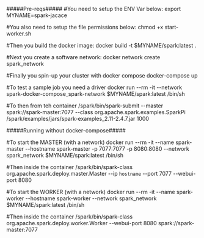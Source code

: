 #####Pre-reqs#####
#You need to setup the ENV Var below:
export MYNAME=spark-jacace

#You also need to setup the file permissions below:
chmod +x start-worker.sh

#Then you build the docker image:
docker build -t $MYNAME/spark:latest .

#Next you create a software network:
docker network create spark_network

#Finally you spin-up your cluster with docker compose
docker-compose up

#To test a sample job you need a driver
docker run --rm -it --network spark-docker-compose_spark-network $MYNAME/spark:latest /bin/sh

#To then from teh container
/spark/bin/spark-submit --master spark://spark-master:7077 --class org.apache.spark.examples.SparkPi /spark/examples/jars/spark-examples_2.11-2.4.7.jar 1000


#####Running without docker-compose#####

#To start the MASTER (with a network)
docker run --rm -it --name spark-master --hostname spark-master  -p 7077:7077 -p 8080:8080 --network spark_network  $MYNAME/spark:latest /bin/sh

#Then inside the container
/spark/bin/spark-class org.apache.spark.deploy.master.Master --ip `hostname` --port 7077 --webui-port 8080 

#To start the WORKER (with a network)
docker run --rm -it --name spark-worker --hostname spark-worker  --network spark_network  $MYNAME/spark:latest /bin/sh

#Then inside the container
/spark/bin/spark-class org.apache.spark.deploy.worker.Worker  --webui-port 8080 spark://spark-master:7077
